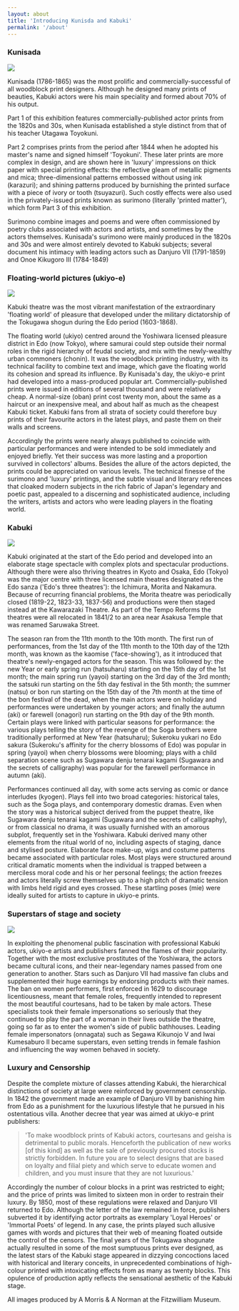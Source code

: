 ```yaml
---
layout: about
title: 'Introducing Kunisda and Kabuki'
permalink: '/about'
---
```

### Kunisada

![](/images/prints/p.480-1937.jpg)

Kunisada (1786-1865) was the most prolific and commercially-successful of all woodblock print designers. Although he designed many prints of beauties, Kabuki actors were his main speciality and formed about 70% of his output.

Part 1 of this exhibition features commercially-published actor prints from the 1820s and 30s, when Kunisada established a style distinct from that of his teacher Utagawa Toyokuni.

Part 2 comprises prints from the period after 1844 when he adopted his master's name and signed himself 'Toyokuni'. These later prints are more complex in design, and are shown here in 'luxury' impressions on thick paper with special printing effects: the reflective gleam of metallic pigments and mica; three-dimensional patterns embossed without using ink (karazuri); and shining patterns produced by burnishing the printed surface with a piece of ivory or tooth (tsuyazuri). Such costly effects were also used in the privately-issued prints known as surimono (literally 'printed matter'), which form Part 3 of this exhibition.

Surimono combine images and poems and were often commissioned by poetry clubs associated with actors and artists, and sometimes by the actors themselves. Kunisada's surimono were mainly produced in the 1820s and 30s and were almost entirely devoted to Kabuki subjects; several document his intimacy with leading actors such as Danjuro VII (1791-1859) and Onoe Kikugoro III (1784-1849)

### Floating-world pictures (ukiyo-e)

![](/images/prints/p.505-1937.jpg)

Kabuki theatre was the most vibrant manifestation of the extraordinary 'floating world' of pleasure that developed under the military dictatorship of the Tokugawa shogun during the Edo period (1603-1868).

The floating world (ukiyo) centred around the Yoshiwara licensed pleasure district in Edo (now Tokyo), where samurai could step outside their normal roles in the rigid hierarchy of feudal society, and mix with the newly-wealthy urban commoners (chonin). It was the woodblock printing industry, with its technical facility to combine text and image, which gave the floating world its cohesion and spread its influence. By Kunisada's day, the ukiyo-e print had developed into a mass-produced popular art. Commercially-published prints were issued in editions of several thousand and were relatively cheap. A normal-size (oban) print cost twenty mon, about the same as a haircut or an inexpensive meal, and about half as much as the cheapest Kabuki ticket. Kabuki fans from all strata of society could therefore buy prints of their favourite actors in the latest plays, and paste them on their walls and screens.

Accordingly the prints were nearly always published to coincide with particular performances and were intended to be sold immediately and enjoyed briefly. Yet their success was more lasting and a proportion survived in collectors' albums. Besides the allure of the actors depicted, the prints could be appreciated on various levels. The technical finesse of the surimono and 'luxury' printings, and the subtle visual and literary references that cloaked modern subjects in the rich fabric of Japan's legendary and poetic past, appealed to a discerning and sophisticated audience, including the writers, artists and actors who were leading players in the floating world.

### Kabuki

![](/images/prints/p.489-1937.jpg)

Kabuki originated at the start of the Edo period and developed into an elaborate stage spectacle with complex plots and spectacular productions. Although there were also thriving theatres in Kyoto and Osaka, Edo (Tokyo) was the major centre with three licensed main theatres designated as the Edo sanza ('Edo's three theatres'): the Ichimura, Morita and Nakamura. Because of recurring financial problems, the Morita theatre was periodically closed (1819-22, 1823-33, 1837-56) and productions were then staged instead at the Kawarazaki Theatre. As part of the Tempo Reforms the theatres were all relocated in 1841/2 to an area near Asakusa Temple that was renamed Saruwaka Street.

The season ran from the 11th month to the 10th month. The first run of performances, from the 1st day of the 11th month to the 10th day of the 12th month, was known as the kaomise ('face-showing'), as it introduced that theatre's newly-engaged actors for the season. This was followed by: the new Year or early spring run (hatsuharu) starting on the 15th day of the 1st month; the main spring run (yayoi) starting on the 3rd day of the 3rd month; the satsuki run starting on the 5th day festival in the 5th month; the summer (natsu) or bon run starting on the 15th day of the 7th month at the time of the bon festival of the dead, when the main actors were on holiday and performances were undertaken by younger actors; and finally the autumn (aki) or farewell (onagori) run starting on the 9th day of the 9th month. Certain plays were linked with particular seasons for performance: the various plays telling the story of the revenge of the Soga brothers were traditionally performed at New Year (hatsuharu); Sukeroku yukari no Edo sakura (Sukeroku's affinity for the cherry blossoms of Edo) was popular in spring (yayoi) when cherry blossoms were blooming; plays with a child separation scene such as Sugawara denju tenarai kagami (Sugawara and the secrets of calligraphy) was popular for the farewell performance in autumn (aki).

Performances continued all day, with some acts serving as comic or dance interludes (kyogen). Plays fell into two broad categories: historical tales, such as the Soga plays, and contemporary domestic dramas. Even when the story was a historical subject derived from the puppet theatre, like Sugawara denju tenarai kagami (Sugawara and the secrets of calligraphy), or from classical no drama, it was usually furnished with an amorous subplot, frequently set in the Yoshiwara. Kabuki derived many other elements from the ritual world of no, including aspects of staging, dance and stylised posture. Elaborate face make-up, wigs and costume patterns became associated with particular roles. Most plays were structured around critical dramatic moments when the individual is trapped between a merciless moral code and his or her personal feelings; the action freezes and actors literally screw themselves up to a high pitch of dramatic tension with limbs held rigid and eyes crossed. These startling poses (mie) were ideally suited for artists to capture in ukiyo-e prints.

### Superstars of stage and society

![](/images/prints/p.501-1937.jpg)

In exploiting the phenomenal public fascination with professional Kabuki actors, ukiyo-e artists and publishers fanned the flames of their popularity. Together with the most exclusive prostitutes of the Yoshiwara, the actors became cultural icons, and their near-legendary names passed from one generation to another. Stars such as Danjuro VII had massive fan clubs and supplemented their huge earnings by endorsing products with their names. The ban on women performers, first enforced in 1629 to discourage licentiousness, meant that female roles, frequently intended to represent the most beautiful courtesans, had to be taken by male actors. These specialists took their female impersonations so seriously that they continued to play the part of a woman in their lives outside the theatre, going so far as to enter the women's side of public bathhouses. Leading female impersonators (onnagata) such as Segawa Kikunojo V and Iwai Kumesaburo II became superstars, even setting trends in female fashion and influencing the way women behaved in society.

### Luxury and Censorship
Despite the complete mixture of classes attending Kabuki, the hierarchical distinctions of society at large were reinforced by government censorship. In 1842 the government made an example of Danjuro VII by banishing him from Edo as a punishment for the luxurious lifestyle that he pursued in his ostentatious villa. Another decree that year was aimed at ukiyo-e print publishers:

>'To make woodblock prints of Kabuki actors, courtesans and geisha is detrimental to public morals. Henceforth the publication of new works [of this kind] as well as the sale of previously procured stocks is strictly forbidden. In future you are to select designs that are based on loyalty and filial piety and which serve to educate women and children, and you must insure that they are not luxurious.'

Accordingly the number of colour blocks in a print was restricted to eight; and the price of prints was limited to sixteen mon in order to restrain their luxury. By 1850, most of these regulations were relaxed and Danjuro VII returned to Edo. Although the letter of the law remained in force, publishers subverted it by identifying actor portraits as exemplary 'Loyal Heroes' or 'Immortal Poets' of legend. In any case, the prints played such allusive games with words and pictures that their web of meaning floated outside the control of the censors. The final years of the Tokugawa shogunate actually resulted in some of the most sumptuous prints ever designed, as the latest stars of the Kabuki stage appeared in dizzying concoctions laced with historical and literary conceits, in unprecedented combinations of high-colour printed with intoxicating effects from as many as twenty blocks. This opulence of production aptly reflects the sensational aesthetic of the Kabuki stage.

All images produced by A Morris & A Norman at the Fitzwilliam Museum.
